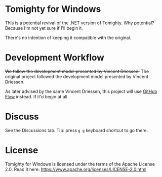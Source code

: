 Tomighty for Windows
====================

This is a potential revival of the .NET version of Tomighty. Why potential? Because I'm not yet sure if I'll begin it.

There's no intention of keeping it compatible with the original.

Development Workflow
====================

~~We follow the development model presented by Vincent Driessen:~~ The original project followed the development model presented by Vincent Driessen.

As later advised by the same Vincent Driessen, this project will use [GitHub Flow](https://guides.github.com/introduction/flow/) instead. If it'd begin at all.

Discuss
=======

See the Discussions tab. Tip: press `g g` keyboard shortcut to go there.

License
=======

Tomighty for Windows is licensed under the terms of the Apache License 2.0. Read it here: https://www.apache.org/licenses/LICENSE-2.0.html
